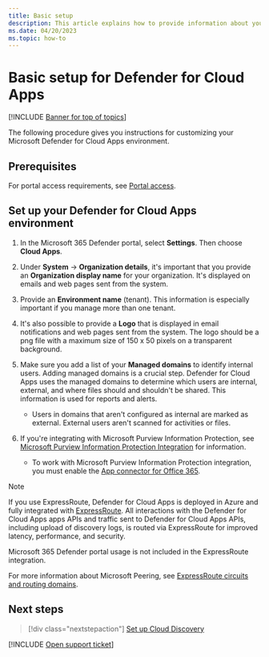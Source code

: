 ```yaml
---
title: Basic setup
description: This article explains how to provide information about your organization in Defender for Cloud Apps.
ms.date: 04/20/2023
ms.topic: how-to
---
```

# Basic setup for Defender for Cloud Apps

[!INCLUDE [Banner for top of topics](includes/banner.md)]

The following procedure gives you instructions for customizing your Microsoft Defender for Cloud Apps environment.

## Prerequisites

For portal access requirements, see [Portal access](network-requirements.md#portal-access).

## Set up your Defender for Cloud Apps environment

1. In the Microsoft 365 Defender portal, select **Settings**. Then choose **Cloud Apps**.

1. Under **System** -> **Organization details**, it's important that you provide an **Organization display name** for your organization. It's displayed on emails and web pages sent from the system.

1. Provide an **Environment name** (tenant). This information is especially important if you manage more than one tenant.

1. It's also possible to provide a **Logo** that is displayed in email notifications and web pages sent from the system. The logo should be a png file with a maximum size of 150 x 50 pixels on a transparent background.

1. Make sure you add a list of your **Managed domains** to identify internal users. Adding managed domains is a crucial step. Defender for Cloud Apps uses the managed domains to determine which users are internal, external, and where files should and shouldn't be shared. This information is used for reports and alerts.

    * Users in domains that aren't configured as internal are marked as external. External users aren't scanned for activities or files.

1. If you're integrating with Microsoft Purview Information Protection, see [Microsoft Purview Information Protection Integration](azip-integration.md) for information.

    * To work with Microsoft Purview Information Protection integration, you must enable the [App connector for Office 365](./connect-office-365.md).

> [!NOTE]
> If you use ExpressRoute, Defender for Cloud Apps is deployed in Azure and fully integrated with [ExpressRoute](/azure/expressroute/expressroute-introduction). All interactions with the Defender for Cloud Apps apps APIs and traffic sent to Defender for Cloud Apps APIs, including upload of discovery logs, is routed via ExpressRoute for improved latency, performance, and security.
>
> Microsoft 365 Defender portal usage is not included in the ExpressRoute integration.
>
> For more information about Microsoft Peering, see [ExpressRoute circuits and routing domains](/azure/expressroute/expressroute-circuit-peerings).

## Next steps

> [!div class="nextstepaction"]
> [Set up Cloud Discovery](set-up-cloud-discovery.md)

[!INCLUDE [Open support ticket](includes/support.md)]
